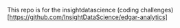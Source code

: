 This repo is for the insightdatascience (coding challenges)[https://github.com/InsightDataScience/edgar-analytics]
